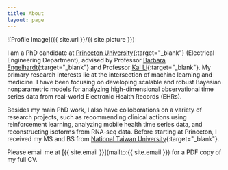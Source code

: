 ```yaml
---
title: About
layout: page
---
```

![Profile Image]({{ site.url }}/{{ site.picture }})

I am a PhD candidate at [Princeton University](https://www.princeton.edu/){:target="_blank"} (Electrical Engineering Department), advised by Professor [Barbara Engelhardt](https://www.cs.princeton.edu/people/profile/bee){:target="_blank"} and Professor [Kai Li](https://www.cs.princeton.edu/people/profile/li){:target="_blank"}. My primary research interests lie at the intersection of machine learning and medicine. I have been focusing on developing scalable and robust Bayesian nonparametric models for analyzing high-dimensional observational time series data from real-world Electronic Health Records (EHRs). 

Besides my main PhD work, I also have colloborations on a variety of research projects, such as recommending clinical actions using reinforcement learning, analyzing mobile health time series data, and reconstructing isoforms from RNA-seq data. Before starting at Princeton, I received my MS and BS from [National Taiwan University](http://www.ntu.edu.tw/english/){:target="_blank"}.

Please email me at [{{ site.email }}](mailto:{{ site.email }}) for a PDF copy of my full CV.
